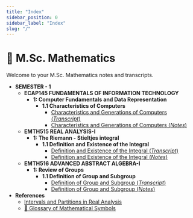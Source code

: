 ```yaml
---
title: "Index"
sidebar_position: 0
sidebar_label: "Index"
slug: "/"
---
```

# 📘 M.Sc. Mathematics

Welcome to your M.Sc. Mathematics notes and transcripts.

- **SEMESTER - 1**
  - **ECAP145 FUNDAMENTALS OF INFORMATION TECHNOLOGY**
    - **1: Computer Fundamentals and Data Representation**
      - **1.1 Characteristics of Computers**
        - [Characteristics and Generations of Computers (*Transcript*)](sem1/ecap145/u01/1.1/ecap145_u01_1.1_a_transcript)
        - [Characteristics and Generations of Computers (*Notes*)](sem1/ecap145/u01/1.1/ecap145_u01_1.1_b_notes)
  - **EMTH515 REAL ANALYSIS-I**
    - **1: The Riemann - Stieltjes integral**
      - **1.1 Definition and Existence of the Integral**
        - [Definition and Existence of the Integral (*Transcript*)](sem1/emth515/u01/1.1/emth515_u01_1.1_a_transcript)
        - [Definition and Existence of the Integral (*Notes*)](sem1/emth515/u01/1.1/emth515_u01_1.1_b_notes)
  - **EMTH516 ADVANCED ABSTRACT ALGEBRA-I**
    - **1: Review of Groups**
      - **1.1 Definition of Group and Subgroup**
        - [Definition of Group and Subgroup (*Transcript*)](sem1/emth516/u01/1.1/emth516_u01_1.1_a_transcript)
        - [Definition of Group and Subgroup (*Notes*)](sem1/emth516/u01/1.1/emth516_u01_1.1_b_notes)
- **References**
  - [Intervals and Partitions in Real Analysis](zzz_references/intervals_and_partitions)
  - [📘 Glossary of Mathematical Symbols](zzz_references/math_symbols_glossary)
